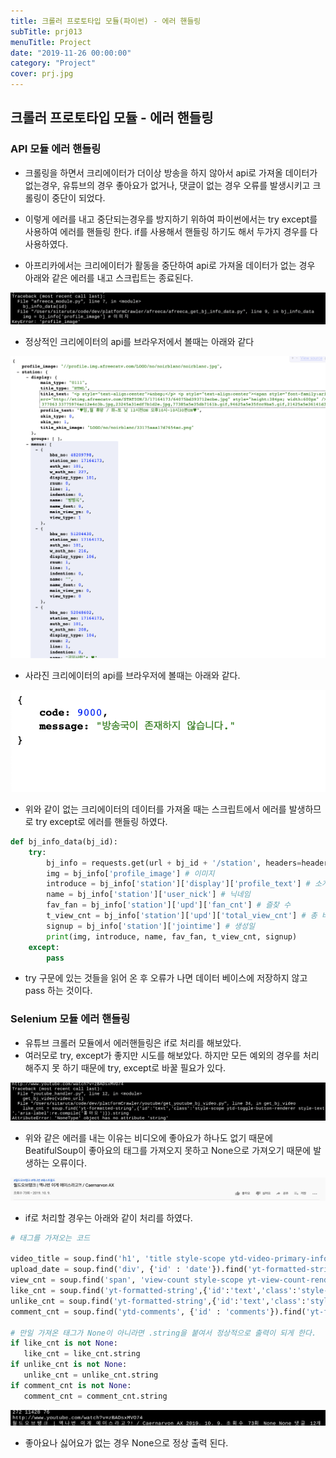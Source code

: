 ```yaml
---
title: 크롤러 프로토타입 모듈(파이썬) - 에러 핸들링
subTitle: prj013
menuTitle: Project
date: "2019-11-26 00:00:00"
category: "Project"
cover: prj.jpg
---
```


## 크롤러 프로토타입 모듈 - 에러 핸들링

### API 모듈 에러 핸들링

- 크롤링을 하면서 크리에이터가 더이상 방송을 하지 않아서 api로 가져올 데이터가 없는경우, 유튜브의 경우 좋아요가 없거나, 댓글이 없는 경우 오류를 발생시키고 크롤링이 중단이 되었다.

- 이렇게 에러를 내고 중단되는경우를 방지하기 위하여 파이썬에서는 try except를 사용하여 에러를 핸들링 한다. if를 사용해서 핸들링 하기도 해서 두가지 경우를 다 사용하였다.

- 아프리카에서는 크리에이터가 활동을 중단하여 api로 가져올 데이터가 없는 경우 아래와 같은 에러를 내고 스크립트는 종료된다.

![아프](af.jpg)

- 정상적인 크리에이터의 api를 브라우저에서 볼때는 아래와 같다

![정상](nor.jpg)

- 사라진 크리에이터의 api를 브라우저에 볼때는 아래와 같다.

![에러](err.jpg)

- 위와 같이 없는 크리에이터의 데이터를 가져올 때는 스크립트에서 에러를 발생하므로 try except로 에러를 핸들링 하였다.

```python
def bj_info_data(bj_id):
    try:
        bj_info = requests.get(url + bj_id + '/station', headers=headers).json()
        img = bj_info['profile_image'] # 이미지
        introduce = bj_info['station']['display']['profile_text'] # 소개
        name = bj_info['station']['user_nick'] # 닉네임
        fav_fan = bj_info['station']['upd']['fan_cnt'] # 즐찾 수
        t_view_cnt = bj_info['station']['upd']['total_view_cnt'] # 총 비디오 조회수
        signup = bj_info['station']['jointime'] # 생성일
        print(img, introduce, name, fav_fan, t_view_cnt, signup)
    except:
        pass
```

- try 구문에 있는 것들을 읽어 온 후 오류가 나면 데이터 베이스에 저장하지 않고 pass 하는 것이다.

### Selenium 모듈 에러 핸들링 

- 유튜브 크롤러 모듈에서 에러핸들링은 if로 처리를 해보았다.
- 여러모로 try, except가 좋지만 시도를 해보았다. 하지만 모든 예외의 경우를 처리해주지 못 하기 때문에 try, except로 바꿀 필요가 있다.

![에러](you_err.jpg)

- 위와 같은 에러를 내는 이유는 비디오에 좋아요가 하나도 없기 때문에 BeatifulSoup이 좋아요의 태그를 가져오지 못하고 None으로 가져오기 때문에 발생하는 오류이다.

![공대생감자](potato.jpg)

- if로 처리할 경우는 아래와 같이 처리를 하였다.

```python
# 태그를 가져오는 코드

video_title = soup.find('h1', 'title style-scope ytd-video-primary-info-renderer').string
upload_date = soup.find('div', {'id' : 'date'}).find('yt-formatted-string', 'style-scope ytd-video-primary-info-renderer').string
view_cnt = soup.find('span', 'view-count style-scope yt-view-count-renderer').string
like_cnt = soup.find('yt-formatted-string',{'id':'text','class':'style-scope ytd-toggle-button-renderer style-text','aria-label':re.compile('좋아요')})
unlike_cnt = soup.find('yt-formatted-string',{'id':'text','class':'style-scope ytd-toggle-button-renderer style-text','aria-label':re.compile('싫어요')})
comment_cnt = soup.find('ytd-comments', {'id' : 'comments'}).find('yt-formatted-string', 'count-text style-scope ytd-comments-header-renderer')

# 만일 가져온 태그가 None이 아니라면 .string을 붙여서 정상적으로 출력이 되게 한다.
if like_cnt is not None:
   like_cnt = like_cnt.string
if unlike_cnt is not None:
   unlike_cnt = unlike_cnt.string
if comment_cnt is not None:
   comment_cnt = comment_cnt.string

```

![정상](po_nor.jpg)

- 좋아요나 싫어요가 없는 경우 None으로 정상 출력 된다.